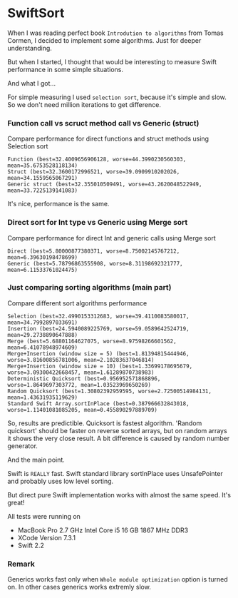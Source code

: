# SwiftSort

When I was reading perfect book `Introdution to algorithms` from Tomas Cormen, I decided to implement some algorithms. Just for deeper understanding.

But when I started, I thought that would be interesting to measure Swift performance in some simple situations.

And what I got...

For simple measuring I used `selection sort`, because it's simple and slow. So we don't need million iterations to get difference.

### Function call vs scruct method call vs Generic (struct<Int>) 

Compare performance for direct functions and struct methods using Selection sort
```
Function (best=32.4009656906128, worse=44.3990230560303, mean=35.6753528118134)
Struct (best=32.3600172996521, worse=39.0909910202026, mean=34.1559565067291)
Generic struct (best=32.355010509491, worse=43.2620048522949, mean=33.7225139141083)
```

It's nice, performance is the same.

### Direct sort for Int type vs Generic<Int> using Merge sort

Compare performance for direct Int and generic <Int> calls using Merge sort
```
Direct (best=5.80000877380371, worse=8.75002145767212, mean=6.39630198478699)
Generic (best=5.78796863555908, worse=8.31198692321777, mean=6.11533761024475)
```

### Just comparing sorting algorithms (main part)

Compare different sort algorithms performance
```
Selection (best=32.4990153312683, worse=39.4110083580017, mean=34.7992897033691)
Insertion (best=24.5940089225769, worse=59.0589642524719, mean=29.2738890647888)
Merge (best=5.68801164627075, worse=8.97598266601562, mean=6.41078948974609)
Merge+Insertion (window size = 5) (best=1.81394815444946, worse=3.81600856781006, mean=2.10283637046814)
Merge+Insertion (window size = 10) (best=1.33699178695679, worse=3.09300422668457, mean=1.61289870738983)
Deterministic Quicksort (best=0.956952571868896, worse=1.8649697303772, mean=1.03523969650269)
Random Quicksort (best=1.30802392959595, worse=2.72500514984131, mean=1.43631935119629)
Standard Swift Array.sortInPlace (best=0.387966632843018, worse=1.11401081085205, mean=0.455890297889709)
```

So, results are predictible. Quicksort is fastest algorithm.
'Random quicksort' should be faster on reverse sorted arrays, but on random arrays it shows the very close result. 
A bit difference is caused by random number generator.

And the main point.

Swift is `REALLY` fast. Swift standard library sortInPlace uses UnsafePointer and probably uses low level sorting.

But direct pure Swift implementation works with almost the same speed. It's great!

All tests were running on 
- MacBook Pro 2.7 GHz Intel Core i5 16 GB 1867 MHz DDR3
- XCode Version 7.3.1
- Swift 2.2

### Remark 
Generics works fast only when `Whole module optimization` option is turned on. In other cases generics works extremly slow.



